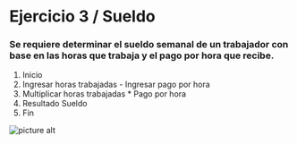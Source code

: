 # Ejercicio 3 / Sueldo
### Se requiere determinar el sueldo semanal de un trabajador con base en las horas que trabaja y el pago por hora que recibe.

1. Inicio
2. Ingresar horas trabajadas - Ingresar pago por hora
3. Multiplicar horas trabajadas * Pago por hora
4. Resultado Sueldo
5. Fin


![picture alt](http://4.1m.yt/lbO09Bz.jpg)

